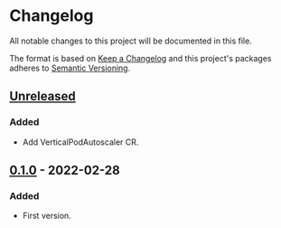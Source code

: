 # Changelog

All notable changes to this project will be documented in this file.

The format is based on [Keep a Changelog](http://keepachangelog.com/en/1.0.0/)
and this project's packages adheres to [Semantic Versioning](http://semver.org/spec/v2.0.0.html).

## [Unreleased]

### Added

- Add VerticalPodAutoscaler CR.

## [0.1.0] - 2022-02-28

### Added

- First version.

[Unreleased]: https://github.com/giantswarm/aws-node-termination-handler-app/compare/v0.1.0...HEAD
[0.1.0]: https://github.com/giantswarm/aws-node-termination-handler-app/compare/v0.0.0...v0.1.0
